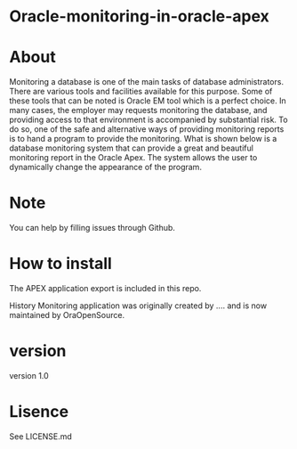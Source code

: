 # Oracle-monitoring-in-oracle-apex

# About
Monitoring a database is one of the main tasks of database administrators. There are various tools and facilities available for this purpose. Some of these tools that can be noted is Oracle EM tool which is a perfect choice. In many cases, the employer may requests monitoring the database, and providing access to that environment is accompanied by substantial risk. To do so, one of the safe and alternative ways of providing monitoring reports is to hand a program to provide the monitoring. What is shown below is a database monitoring system that can provide a great and beautiful monitoring report in the Oracle Apex.
The system allows the user to dynamically change the appearance of the program.

# Note
You can help by filling issues through Github.

# How to install
The APEX application export is included in this repo.

History
Monitoring application was originally created by .... and is now maintained by OraOpenSource.

# version
version 1.0

# Lisence
See LICENSE.md
